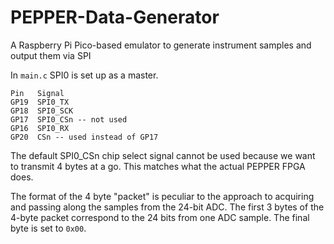 # PEPPER-Data-Generator
A Raspberry Pi Pico-based emulator to generate instrument samples and output them via SPI

In `main.c` SPI0 is set up as a master.

```
Pin   Signal
GP19  SPI0_TX
GP18  SPI0_SCK
GP17  SPI0_CSn -- not used
GP16  SPI0_RX
GP20  CSn -- used instead of GP17
```

The default SPI0_CSn chip select signal cannot be used because we want to transmit 4 bytes at a go.
This matches what the actual PEPPER FPGA does.

The format of the 4 byte "packet" is peculiar to the approach to acquiring and passing along the 
samples from the 24-bit ADC. The first 3 bytes of the 4-byte packet correspond to the 24 bits from one
ADC sample. The final byte is set to `0x00`.

